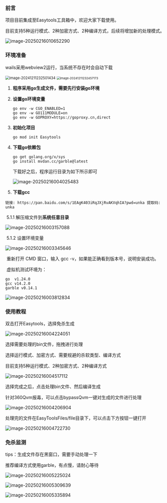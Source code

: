 ### 前言

项目目前集成至Easytools工具箱中，欢迎大家下载使用。

目前支持5种运行模式、2种加密方式、2种编译方式，后续将增加新的处理模式。

![image-20250216010652290](images/image-20250216010652290.png)

### 环境准备

wails采用webview2运行，当系统不存在时会自动下载

<img src="images/image-20241211232501434.png" alt="image-20241211232501434" style="zoom: 80%;" />

<img src="images/image-20241211232457173.png" alt="image-20241211232457173" style="zoom: 67%;" />

1. **程序采用go生成文件，需要先行安装go环境**

2. **设置go环境变量**

   ~~~
   go env -w CGO_ENABLED=1
   go env -w GO111MODULE=on
   go env -w GOPROXY=https://goproxy.cn,direct
   ~~~

3. **初始化项目**

   ~~~
   go mod init Easytools
   ~~~

4. **下载go依赖包**

   ~~~
   go get golang.org/x/sys
   go install mvdan.cc/garble@latest
   ~~~

   下载好之后，程序运行目录为如下所示即可

   ![image-20250216004025483](images/image-20250216004025483.png)

4. **下载gcc**

~~~
链接: https://pan.baidu.com/s/1EAgK403iRqJXjRvAKVqhIA?pwd=unka 提取码: unka
~~~

​	5.1.1 解压缩文件到**系统任意目录**

![image-20250216003157088](images/image-20250216003157088.png)

​	5.1.2 设置环境变量

![image-20250216003345646](images/image-20250216003345646.png)

​	重新打开 CMD 窗口，输入 gcc -v，如果能正确看到版本号，说明安装成功。

​	虚拟机测试环境为：

~~~
go	v1.24.0
gcc	v14.2.0
garble v0.14.1
~~~

![image-20250216003812834](images/image-20250216003812834.png)

### 使用教程

双击打开Easytools，选择免杀生成

![image-20250216004224051](images/image-20250216004224051.png)

选择需要处理的bin文件，拖拽进行处理

选择运行模式、加密方式、需要规避的杀软类型、编译方式

目前支持5种运行模式、2种加密方式、2种编译方式

![image-20250216004517112](images/image-20250216004517112.png)

选择完成之后，点击处理bin文件、然后编译生成

针对360Qvm报毒，可以点击bypassQvm一键对生成的文件进行处理

![image-20250216004206904](images/image-20250216004206904.png)

处理完的文件在EasyToolsFiles/file目录下，可以点击下方按钮一键打开

![image-20250216004722730](images/image-20250216004722730.png)

### 免杀监测

tips：生成文件存在黑窗口，需要手动处理一下

推荐编译方式使用garble，有点慢，请耐心等待

![image-20250216005225024](images/image-20250216005225024.png)

![image-20250216005309639](images/image-20250216005309639.png)

![image-20250216005335894](images/image-20250216005335894.png)